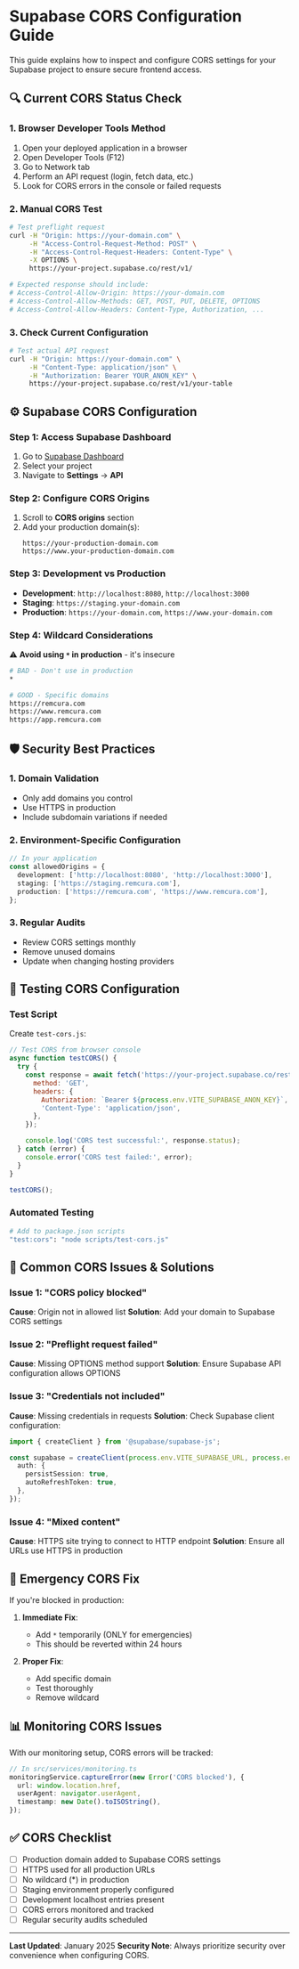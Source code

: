 # Supabase CORS Configuration Guide

This guide explains how to inspect and configure CORS settings for your Supabase project to ensure
secure frontend access.

## 🔍 **Current CORS Status Check**

### 1. Browser Developer Tools Method

1. Open your deployed application in a browser
2. Open Developer Tools (F12)
3. Go to Network tab
4. Perform an API request (login, fetch data, etc.)
5. Look for CORS errors in the console or failed requests

### 2. Manual CORS Test

```bash
# Test preflight request
curl -H "Origin: https://your-domain.com" \
     -H "Access-Control-Request-Method: POST" \
     -H "Access-Control-Request-Headers: Content-Type" \
     -X OPTIONS \
     https://your-project.supabase.co/rest/v1/

# Expected response should include:
# Access-Control-Allow-Origin: https://your-domain.com
# Access-Control-Allow-Methods: GET, POST, PUT, DELETE, OPTIONS
# Access-Control-Allow-Headers: Content-Type, Authorization, ...
```

### 3. Check Current Configuration

```bash
# Test actual API request
curl -H "Origin: https://your-domain.com" \
     -H "Content-Type: application/json" \
     -H "Authorization: Bearer YOUR_ANON_KEY" \
     https://your-project.supabase.co/rest/v1/your-table
```

## ⚙️ **Supabase CORS Configuration**

### Step 1: Access Supabase Dashboard

1. Go to [Supabase Dashboard](https://supabase.com/dashboard)
2. Select your project
3. Navigate to **Settings** → **API**

### Step 2: Configure CORS Origins

1. Scroll to **CORS origins** section
2. Add your production domain(s):
   ```
   https://your-production-domain.com
   https://www.your-production-domain.com
   ```

### Step 3: Development vs Production

- **Development**: `http://localhost:8080`, `http://localhost:3000`
- **Staging**: `https://staging.your-domain.com`
- **Production**: `https://your-domain.com`, `https://www.your-domain.com`

### Step 4: Wildcard Considerations

⚠️ **Avoid using `*` in production** - it's insecure

```bash
# BAD - Don't use in production
*

# GOOD - Specific domains
https://remcura.com
https://www.remcura.com
https://app.remcura.com
```

## 🛡️ **Security Best Practices**

### 1. Domain Validation

- Only add domains you control
- Use HTTPS in production
- Include subdomain variations if needed

### 2. Environment-Specific Configuration

```typescript
// In your application
const allowedOrigins = {
  development: ['http://localhost:8080', 'http://localhost:3000'],
  staging: ['https://staging.remcura.com'],
  production: ['https://remcura.com', 'https://www.remcura.com'],
};
```

### 3. Regular Audits

- Review CORS settings monthly
- Remove unused domains
- Update when changing hosting providers

## 🧪 **Testing CORS Configuration**

### Test Script

Create `test-cors.js`:

```javascript
// Test CORS from browser console
async function testCORS() {
  try {
    const response = await fetch('https://your-project.supabase.co/rest/v1/', {
      method: 'GET',
      headers: {
        Authorization: `Bearer ${process.env.VITE_SUPABASE_ANON_KEY}`,
        'Content-Type': 'application/json',
      },
    });

    console.log('CORS test successful:', response.status);
  } catch (error) {
    console.error('CORS test failed:', error);
  }
}

testCORS();
```

### Automated Testing

```bash
# Add to package.json scripts
"test:cors": "node scripts/test-cors.js"
```

## 🚨 **Common CORS Issues & Solutions**

### Issue 1: "CORS policy blocked"

**Cause**: Origin not in allowed list **Solution**: Add your domain to Supabase CORS settings

### Issue 2: "Preflight request failed"

**Cause**: Missing OPTIONS method support **Solution**: Ensure Supabase API configuration allows
OPTIONS

### Issue 3: "Credentials not included"

**Cause**: Missing credentials in requests **Solution**: Check Supabase client configuration:

```typescript
import { createClient } from '@supabase/supabase-js';

const supabase = createClient(process.env.VITE_SUPABASE_URL, process.env.VITE_SUPABASE_ANON_KEY, {
  auth: {
    persistSession: true,
    autoRefreshToken: true,
  },
});
```

### Issue 4: "Mixed content"

**Cause**: HTTPS site trying to connect to HTTP endpoint **Solution**: Ensure all URLs use HTTPS in
production

## 🔧 **Emergency CORS Fix**

If you're blocked in production:

1. **Immediate Fix**:

   - Add `*` temporarily (ONLY for emergencies)
   - This should be reverted within 24 hours

2. **Proper Fix**:
   - Add specific domain
   - Test thoroughly
   - Remove wildcard

## 📊 **Monitoring CORS Issues**

With our monitoring setup, CORS errors will be tracked:

```typescript
// In src/services/monitoring.ts
monitoringService.captureError(new Error('CORS blocked'), {
  url: window.location.href,
  userAgent: navigator.userAgent,
  timestamp: new Date().toISOString(),
});
```

## ✅ **CORS Checklist**

- [ ] Production domain added to Supabase CORS settings
- [ ] HTTPS used for all production URLs
- [ ] No wildcard (\*) in production
- [ ] Staging environment properly configured
- [ ] Development localhost entries present
- [ ] CORS errors monitored and tracked
- [ ] Regular security audits scheduled

---

**Last Updated**: January 2025 **Security Note**: Always prioritize security over convenience when
configuring CORS.
